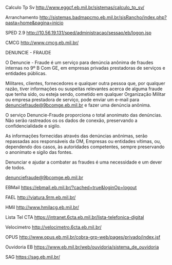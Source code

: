 Calculo Tp Sv
http://www.eggcf.eb.mil.br/sistemas/calculo_tp_sv/

Arranchamento
http://sistemas.badmapcmo.eb.mil.br/sisRancho/index.php?pasta=home&pagina=inicio


SPED 2.9
http://10.56.19.131/sped/administracao/sessao/eb/logon.jsp

CMCG
http://www.cmcg.eb.mil.br/


DENUNCIE - FRAUDE

O Denuncie - Fraude é um serviço para denúncia anônima de fraudes internas no 9º B Com GE, em empresas privadas prestadoras de serviços e entidades públicas.

Militares, clientes, fornecedores e qualquer outra pessoa que, por qualquer razão, tiver informações ou suspeitas relevantes acerca de alguma fraude que tenha sido, ou esteja sendo, cometido em qualquer Organização Militar ou empresa prestadora de serviço, pode enviar um e-mail para denunciefraude@9bcomge.eb.mil.br e fazer uma denúncia anônima.

O serviço Denuncie-Fraude proporciona o total anonimato das denúncias. Não serão rastreados os os dados de conexão, preservando a confidencialidade e sigilo.

As informações fornecidas através das denúncias anônimas, serão repassadas aos responsáveis da OM, Empresas ou entidades vítimas, ou, dependendo dos casos, às autoridades competentes, sempre preservando o anonimato e sigilo das fontes.

Denunciar e ajudar a combater as fraudes é uma necessidade e um dever de todos.

 

denunciefraude@9bcomge.eb.mil.br

EBMail
https://ebmail.eb.mil.br/?cached=true&loginOp=logout

FAEL
http://viatura.9rm.eb.mil.br/

HMil
http://www.hmilacg.eb.mil.br/

Lista Tel CTA
https://intranet.6cta.eb.mil.br/lista-telefonica-digital

Velocimetro
http://velocimetro.6cta.eb.mil.br/

OPUS
http://www.opus.eb.mil.br/cobra-grp-web/pages/privado/index.jsf

Ouvidoria EB
https://www.eb.mil.br/web/ouvidoria/sistema_de_ouvidoria

SAG
https://sag.eb.mil.br/
